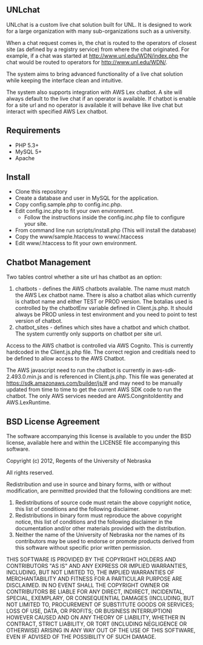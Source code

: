 UNLchat
---------------

UNLchat is a custom live chat solution built for UNL.  It is designed to work for a large organization with many sub-organizations such as a university.

When a chat request comes in, the chat is routed to the operators of closest site (as defined by a registry service) from where the chat originated.
For example, if a chat was started at http://www.unl.edu/WDN/index.php the chat would be routed to operators for http://www.unl.edu/WDN/.

The system aims to bring advanced functionality of a live chat solution while keeping the interface clean and intuitive.

The system also supports integration with AWS Lex chatbot. A site will always default to the live chat if an operator is available.  If chatbot is enable for a site url and no operator is available it will behave like live chat but interact with specified AWS Lex chatbot.

Requirements
------------
 - PHP 5.3+
 - MySQL 5+
 - Apache

Install
-------
 - Clone this repository
 - Create a database and user in MySQL for the application.
 - Copy config.sample.php to config.inc.php.
 - Edit config.inc.php to fit your own environment.
   - Follow the instructions inside the config.inc.php file to configure your site.
 - From command line run scripts/install.php (This will install the database)
 - Copy the www/sample.htaccess to www/.htaccess
 - Edit www/.htaccess to fit your own environment.

Chatbot Management
------------------
Two tables control whether a site url has chatbot as an option:
1. chatbots - defines the AWS chatbots available. The name must match the AWS Lex chatbot name.  There is also a chatbot alias which currently is chatbot name and either TEST or PROD version. The botalias used is controlled by the chatbotEnv variable defined in Client.js.php.  It should always be PROD unless in test environment and you need to point to test version of chatbot.
2. chatbot_sites - defines which sites have a chatbot and which chatbot.  The system currently only supports on chatbot per site url.

Access to the AWS chatbot is controlled via AWS Cognito.  This is currently hardcoded in the Client.js.php file.  The correct region and creditials need to be defined to allow access to the AWS Chatbot.

The AWS javascript need to run the chatbot is currently in aws-sdk-2.493.0.min.js and is referenced in Client.js.php.  This file was generated at https://sdk.amazonaws.com/builder/js/# and may need to be manually updated from time to time to get the current AWS SDK code to run the chatbot.  The only AWS services needed are AWS.CongnitoIdentity and AWS.LexRuntime.


BSD License Agreement
------------------------------------------------------------------------------------
The software accompanying this license is available to you under the BSD license, available here and within the LICENSE file accompanying this software.

Copyright (c) 2012, Regents of the University of Nebraska

All rights reserved.

Redistribution and use in source and binary forms, with or without modification, are
permitted provided that the following conditions are met:

1. Redistributions of source code must retain the above copyright notice, this list of conditions and the following disclaimer.
2. Redistributions in binary form must reproduce the above copyright notice, this list of conditions and the following disclaimer in the documentation and/or other materials provided with the distribution.
3. Neither the name of the University of Nebraska nor the names of its contributors may be used to endorse or promote products derived from this software without specific prior written permission.

 THIS SOFTWARE IS PROVIDED BY THE COPYRIGHT HOLDERS AND CONTRIBUTORS "AS IS" AND ANY
 EXPRESS OR IMPLIED WARRANTIES, INCLUDING, BUT NOT LIMITED TO, THE IMPLIED WARRANTIES
 OF MERCHANTABILITY AND FITNESS FOR A PARTICULAR PURPOSE ARE DISCLAIMED. IN NO EVENT
 SHALL THE COPYRIGHT OWNER OR CONTRIBUTORS BE LIABLE FOR ANY DIRECT, INDIRECT,
 INCIDENTAL, SPECIAL, EXEMPLARY, OR CONSEQUENTIAL DAMAGES (INCLUDING, BUT NOT LIMITED
 TO, PROCUREMENT OF SUBSTITUTE GOODS OR SERVICES; LOSS OF USE, DATA, OR PROFITS; OR
 BUSINESS INTERRUPTION) HOWEVER CAUSED AND ON ANY THEORY OF LIABILITY, WHETHER IN
 CONTRACT, STRICT LIABILITY, OR TORT (INCLUDING NEGLIGENCE OR OTHERWISE) ARISING IN
 ANY WAY OUT OF THE USE OF THIS SOFTWARE, EVEN IF ADVISED OF THE POSSIBILITY OF SUCH
 DAMAGE.
